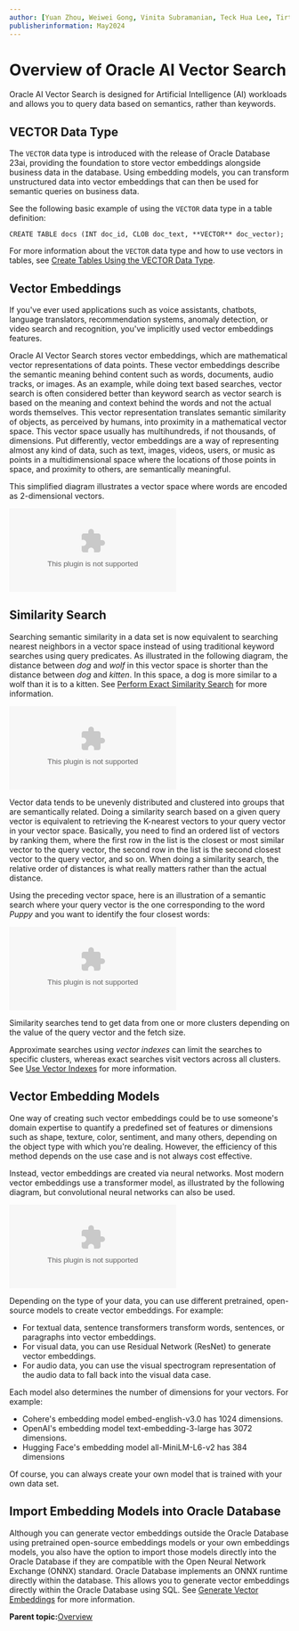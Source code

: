 ```yaml
---
author: [Yuan Zhou, Weiwei Gong, Vinita Subramanian, Teck Hua Lee, Tirthankar Lahiri, Shasank Chavan, Sebastian DeLaHoz, Roger Ford, Rohan Aggarwal, Mark Hornick, Malavika S P, Harichandan Roy, George Krupka, Doug Hood, Dinesh Das, David Jiang, Boriana Milenova, Bonnie Xia, Aurosish Mishra, Angela Amor, Agnivo Saha, Aleksandra Czarlinska, Ramya P, Usha Krishnamurthy, Tulika Das, Suresh Rajan, Sarika Surampudi, Sarah Hirschfeld, Prakash Jashnani, Jody Glover, Jessica True, Mamata Basapur, Maitreyee Chaliha, Gunjan Jain, Frederick Kush, Douglas Williams, Binika Kumar, Jean-Francois Verrier]
publisherinformation: May2024
---
```


# Overview of Oracle AI Vector Search

Oracle AI Vector Search is designed for Artificial Intelligence \(AI\) workloads and allows you to query data based on semantics, rather than keywords.

## VECTOR Data Type

The `VECTOR` data type is introduced with the release of Oracle Database 23ai, providing the foundation to store vector embeddings alongside business data in the database. Using embedding models, you can transform unstructured data into vector embeddings that can then be used for semantic queries on business data.

See the following basic example of using the `VECTOR` data type in a table definition:

```
CREATE TABLE docs (INT doc_id, CLOB doc_text, **VECTOR** doc_vector);
```

For more information about the `VECTOR` data type and how to use vectors in tables, see [Create Tables Using the VECTOR Data Type](olink:VECSE-GUID-E05AC257-CBD6-4B0C-A29F-0116EF02EA3A).

## Vector Embeddings

If you've ever used applications such as voice assistants, chatbots, language translators, recommendation systems, anomaly detection, or video search and recognition, you've implicitly used vector embeddings features.

Oracle AI Vector Search stores vector embeddings, which are mathematical vector representations of data points. These vector embeddings describe the semantic meaning behind content such as words, documents, audio tracks, or images. As an example, while doing text based searches, vector search is often considered better than keyword search as vector search is based on the meaning and context behind the words and not the actual words themselves. This vector representation translates semantic similarity of objects, as perceived by humans, into proximity in a mathematical vector space. This vector space usually has multihundreds, if not thousands, of dimensions. Put differently, vector embeddings are a way of representing almost any kind of data, such as text, images, videos, users, or music as points in a multidimensional space where the locations of those points in space, and proximity to others, are semantically meaningful.

This simplified diagram illustrates a vector space where words are encoded as 2-dimensional vectors.

![](GUID-533A2CB9-47FD-402B-96CF-5BE775F0E0CC-print.eps)

## Similarity Search

Searching semantic similarity in a data set is now equivalent to searching nearest neighbors in a vector space instead of using traditional keyword searches using query predicates. As illustrated in the following diagram, the distance between *dog* and *wolf* in this vector space is shorter than the distance between *dog* and *kitten*. In this space, a dog is more similar to a wolf than it is to a kitten. See [Perform Exact Similarity Search](olink:VECSE-GUID-CCCF06F5-AD46-466D-99B2-4609B84C2B69) for more information.

![](GUID-B2AF04A0-D95C-4765-8E61-36CC8B4A6276-print.eps)

Vector data tends to be unevenly distributed and clustered into groups that are semantically related. Doing a similarity search based on a given query vector is equivalent to retrieving the K-nearest vectors to your query vector in your vector space. Basically, you need to find an ordered list of vectors by ranking them, where the first row in the list is the closest or most similar vector to the query vector, the second row in the list is the second closest vector to the query vector, and so on. When doing a similarity search, the relative order of distances is what really matters rather than the actual distance.

Using the preceding vector space, here is an illustration of a semantic search where your query vector is the one corresponding to the word *Puppy* and you want to identify the four closest words:

![](GUID-66F2C605-6D00-44AF-81B1-D03DD7C43C3F-print.eps)

Similarity searches tend to get data from one or more clusters depending on the value of the query vector and the fetch size.

Approximate searches using *vector indexes* can limit the searches to specific clusters, whereas exact searches visit vectors across all clusters. See [Use Vector Indexes](olink:VECSE-GUID-8AF956F3-D951-4968-9B79-A6E180E87456) for more information.

## Vector Embedding Models

One way of creating such vector embeddings could be to use someone's domain expertise to quantify a predefined set of features or dimensions such as shape, texture, color, sentiment, and many others, depending on the object type with which you're dealing. However, the efficiency of this method depends on the use case and is not always cost effective.

Instead, vector embeddings are created via neural networks. Most modern vector embeddings use a transformer model, as illustrated by the following diagram, but convolutional neural networks can also be used.

![](GUID-56FF4E46-4C19-472E-8A97-337E33CE24FE-print.eps "Vector Embedding Model")

Depending on the type of your data, you can use different pretrained, open-source models to create vector embeddings. For example:

-   For textual data, sentence transformers transform words, sentences, or paragraphs into vector embeddings.
-   For visual data, you can use Residual Network \(ResNet\) to generate vector embeddings.
-   For audio data, you can use the visual spectrogram representation of the audio data to fall back into the visual data case.

Each model also determines the number of dimensions for your vectors. For example:

-   Cohere's embedding model embed-english-v3.0 has 1024 dimensions.
-   OpenAI's embedding model text-embedding-3-large has 3072 dimensions.
-   Hugging Face's embedding model all-MiniLM-L6-v2 has 384 dimensions

Of course, you can always create your own model that is trained with your own data set.

## Import Embedding Models into Oracle Database

Although you can generate vector embeddings outside the Oracle Database using pretrained open-source embeddings models or your own embeddings models, you also have the option to import those models directly into the Oracle Database if they are compatible with the Open Neural Network Exchange \(ONNX\) standard. Oracle Database implements an ONNX runtime directly within the database. This allows you to generate vector embeddings directly within the Oracle Database using SQL. See [Generate Vector Embeddings](GUID-A788574C-F88D-4E5E-B220-A40FA8CBB174.md#) for more information.

**Parent topic:**[Overview](GUID-107FCC1B-EF68-4966-83CE-B7C4244E47A2.md)

